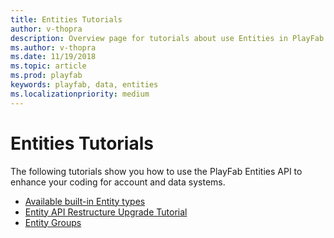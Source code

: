```yaml
---
title: Entities Tutorials
author: v-thopra
description: Overview page for tutorials about use Entities in PlayFab.
ms.author: v-thopra
ms.date: 11/19/2018
ms.topic: article
ms.prod: playfab
keywords: playfab, data, entities
ms.localizationpriority: medium
---
```


# Entities Tutorials

The following tutorials show you how to use the PlayFab Entities API to enhance your coding for account and data systems.

- [Available built-in Entity types](available-built-in-entity-types.md)
- [Entity API Restructure Upgrade Tutorial](entity-api-restructure-upgrade-tutorial.md)
- [Entity Groups](../../social/groups/quickstart.md)
